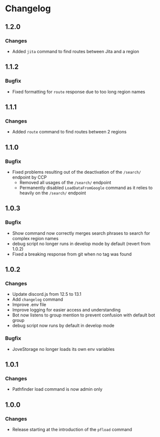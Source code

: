# Changelog

## 1.2.0
### Changes
* Added `jita` command to find routes between Jita and a region

## 1.1.2
### Bugfix
* Fixed formatting for `route` response due to too long region names

## 1.1.1
### Changes
* Added `route` command to find routes between 2 regions

## 1.1.0
### Bugfix
* Fixed problems resulting out of the deactivation of the `/search/` endpoint by CCP
  * Removed all usages of the `/search/` endpoint
  * Permanently disabled `LoadDataFromGoogle` command as it relies to heavily on the `/search/` endpoint

## 1.0.3
### Bugfix
* Show command now correctly merges search phrases to search for complex region names
* debug script no longer runs in develop mode by default (revert from 1.0.2)
* Fixed a breaking response from git when no tag was found

## 1.0.2
### Changes
* Update discord.js from 12.5 to 13.1
* Add `changelog` command
* Improve .env file
* Improve logging for easier access and understanding
* Bot now listens to group mention to prevent confusion with default bot group
* debug script now runs by default in develop mode
### Bugfix
* JoveStorage no longer loads its own env variables

## 1.0.1
### Changes
* Pathfinder load command is now admin only

## 1.0.0
### Changes
* Release starting at the introduction of the `pfload` command